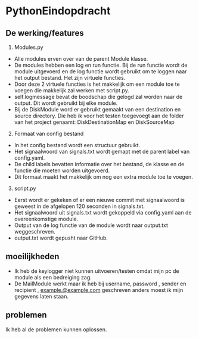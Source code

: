 # PythonEindopdracht

## De werking/features

1. Modules.py

- Alle modules erven over van de parent Module klasse.
- De modules hebben een log en run functie. Bij de run functie wordt de module uitgevoerd en de log functie wordt gebruikt om te loggen naar het output bestand. Het zijn virtuele functies.
- Door deze 2 virtuele functies is het makkelijk om een module toe te voegen die makkelijk zal werken met script.py.
- self.logmessage bevat de boodschap die gelogd zal worden naar de output. Dit wordt gebruikt bij elke module.
- Bij de DiskModule word er gebruikt gemaakt van een destination en source directory. Die heb ik voor het testen toegevoegt aan de folder van het project genaamt: DiskDestinationMap en DiskSourceMap 


2. Formaat van config bestand

- In het config bestand wordt een structuur gebruikt. 
- Het signaalwoord van signals.txt wordt gemapt met de parent label van config.yaml. 
- De child labels bevatten informatie over het  bestand, de klasse en de functie die moeten worden uitgevoerd. 
- Dit formaat maakt het makkelijk om nog een extra module toe te voegen.



3. script.py

- Eerst wordt er gekeken of er een nieuwe commit met signaalwoord is geweest in de afgelopen 120 seconden in signals.txt.
- Het signaalwoord uit signals.txt wordt gekoppeld via config.yaml aan de overeenkomstige module.
- Output van de log functie van de module wordt naar output.txt weggeschreven.
- output.txt wordt gepusht naar GitHub.



## moeilijkheden 
- Ik heb de keylogger niet kunnen uitvoeren/testen omdat mijn pc de module als een bedreiging zag. 
- De MailModule werkt maar ik heb bij username, password , sender en recipient , example.@example.com geschreven anders moest ik mijn gegevens laten staan.

## problemen
Ik heb al de problemen kunnen oplossen. 


